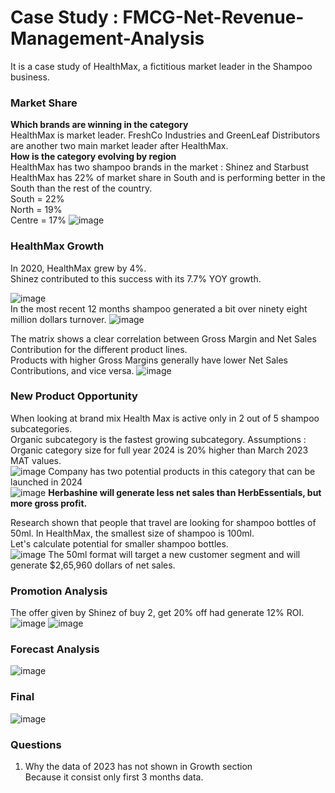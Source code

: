 # Case Study : FMCG-Net-Revenue-Management-Analysis
It is a case study of HealthMax, a fictitious market leader in the Shampoo business. 
### Market Share 
**Which brands are winning in the category**<br>
HealthMax is market leader. FreshCo Industries and GreenLeaf Distributors are another two main market leader after HealthMax.<br>
**How is the category evolving by region** <br>
HealthMax has two shampoo brands in the market : Shinez and Starbust<br>
HealthMax has 22% of market share in South and is performing better in the South than the rest of the country.<br>
South = 22% <br>
North = 19% <br>
Centre = 17%
![image](https://github.com/user-attachments/assets/57877ab2-c37e-45e3-9fb5-9fb35fe10d46)
### HealthMax Growth
In 2020, HealthMax grew by 4%.<br> Shinez contributed to this success with its 7.7% YOY growth.

![image](https://github.com/user-attachments/assets/edcbe2db-8b44-4aba-a73a-89044d0b5912)
<br>
In the most recent 12 months shampoo generated a bit over ninety eight million dollars turnover.
![image](https://github.com/user-attachments/assets/4c8da611-2620-45be-b510-8f6690fd7b1b)

The matrix shows a clear correlation between Gross Margin and Net Sales Contribution for the different product lines.<br>
Products with higher Gross Margins generally have lower Net Sales Contributions, and vice versa.
![image](https://github.com/user-attachments/assets/7b6a35cc-53bc-42d7-896d-537c7006a58c)
### New Product Opportunity
When looking at brand mix Health Max is active only in 2 out of 5 shampoo subcategories.<br>
Organic subcategory is the fastest growing subcategory.
Assumptions : Organic category size for full year 2024 is 20% higher than March 2023 MAT values.<br>
![image](https://github.com/user-attachments/assets/20eec71a-a454-4dba-9d8c-a6112802ecde)
Company has two potential products in this category that can be launched in 2024<br>
![image](https://github.com/user-attachments/assets/adb12724-bd39-48bf-b176-dad336d90aa4)
**Herbashine will generate less net sales than HerbEssentials, but more gross profit.**

Research shown that people that travel are looking for shampoo bottles of 50ml. In HealthMax, the smallest size of shampoo is 100ml.<br>
Let's calculate potential for smaller shampoo bottles.<br>
![image](https://github.com/user-attachments/assets/b08db35f-f564-4777-bce0-e5f4d3b3e5e8)
The 50ml format will target a new customer segment and will generate $2,65,960 dollars of net sales.
### Promotion Analysis
The offer given by Shinez of buy 2, get 20% off had generate 12% ROI.
![image](https://github.com/user-attachments/assets/1688016a-b87d-4d81-85e8-1a45e11d6b05)
![image](https://github.com/user-attachments/assets/84c8e796-ee49-4293-a9da-0c3e9c0de165)
### Forecast Analysis
![image](https://github.com/user-attachments/assets/e64fe248-dce9-44fd-8645-24bd48e5df3c)
### Final
![image](https://github.com/user-attachments/assets/c7b72c1c-4691-4746-be2e-cb6d7c5d6644)








### Questions 
1. Why the data of 2023 has not shown in Growth section<br>
   Because it consist only first 3 months data.





